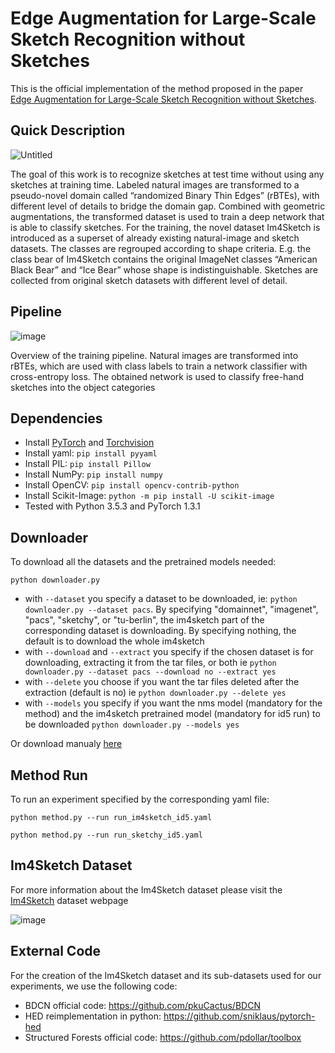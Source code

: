 # Edge Augmentation for Large-Scale Sketch Recognition without Sketches
  
This is the official implementation of the method proposed in the paper [Edge Augmentation for Large-Scale Sketch Recognition without Sketches](https://arxiv.org/abs/2202.13164). 

## Quick Description
  
![Untitled](https://user-images.githubusercontent.com/11415657/168300243-b34e2735-fc44-4746-9439-d46272f8702f.png)

<p style='text-align: justify;'>
  
  The goal of this work is to recognize sketches at test time without using any sketches at training time. Labeled natural images are transformed to a pseudo-novel domain called “randomized Binary Thin Edges” (rBTEs), with different level of details to bridge the domain gap. Combined with geometric augmentations, the transformed dataset is used to train a deep network that is able to classify sketches. For the training, the novel dataset Im4Sketch is introduced as a superset of already existing natural-image and sketch datasets. The classes are regrouped according to shape criteria. E.g. the class bear of Im4Sketch contains the original ImageNet classes “American Black Bear” and “Ice Bear” whose shape is indistinguishable. Sketches are collected from original sketch datasets with different level of detail.

</p>

## Pipeline

<p align="justify">
  
![image](https://user-images.githubusercontent.com/11415657/168291007-4b690233-19a3-47a7-b9e6-7132bb26058f.png)

Overview of the training pipeline. Natural images are transformed into rBTEs, which are used with class labels to train a network classifier with
cross-entropy loss. The obtained network is used to classify free-hand sketches into the object categories
</p>

## Dependencies

* Install [PyTorch](http://pytorch.org/) and [Torchvision](http://pytorch.org/)
* Install yaml: `pip install pyyaml`
* Install PIL: `pip install Pillow`
* Install NumPy: `pip install numpy`
* Install OpenCV: `pip install opencv-contrib-python`
* Install Scikit-Image: `python -m pip install -U scikit-image`
* Tested with Python 3.5.3 and PyTorch 1.3.1

## Downloader

To download all the datasets and the pretrained models needed:

```
python downloader.py 
```

* with `--dataset` you specify a dataset to be downloaded, ie: `python downloader.py --dataset pacs`. By specifying "domainnet", "imagenet", "pacs", "sketchy", or "tu-berlin", the im4sketch part of the corresponding dataset is downloading. By specifying nothing, the default is to download the whole im4sketch
* with `--download` and `--extract` you specify if the chosen dataset is for downloading, extracting it from the tar files, or both ie `python downloader.py --dataset pacs --download no --extract yes`
* with `--delete` you choose if you want the tar files deleted after the extraction (default is no) ie `python downloader.py --delete yes`
* with `--models` you specify if you want the nms model (mandatory for the method) and the im4sketch pretrained model (mandatory for id5 run) to be downloaded `python downloader.py --models yes`

Or download manualy [here](http://ptak.felk.cvut.cz/im4sketch/)

## Method Run

To run an experiment specified by the corresponding yaml file:

```
python method.py --run run_im4sketch_id5.yaml
```
```
python method.py --run run_sketchy_id5.yaml
```

## Im4Sketch Dataset

For more information about the Im4Sketch dataset please visit the [Im4Sketch](http://cmp.felk.cvut.cz/im4sketch/) dataset webpage

![image](https://user-images.githubusercontent.com/11415657/168289673-7ab8104c-e826-47b2-865d-e8d1b76d8581.png)


## External Code

For the creation of the Im4Sketch dataset and its sub-datasets used for our experiments, we use the following code:

* BDCN official code: https://github.com/pkuCactus/BDCN
* HED reimplementation in python: https://github.com/sniklaus/pytorch-hed
* Structured Forests official code: https://github.com/pdollar/toolbox
